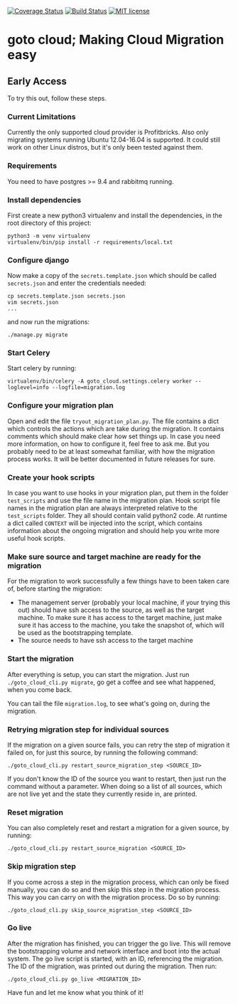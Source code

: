 [![Coverage Status](https://coveralls.io/repos/github/jdepoix/goto_cloud/badge.svg?branch=development)](https://coveralls.io/github/jdepoix/goto_cloud?branch=development) [![Build Status](https://travis-ci.org/jdepoix/goto_cloud.svg?branch=development)](https://travis-ci.org/jdepoix/goto_cloud) [![MIT license](http://img.shields.io/badge/license-MIT-brightgreen.svg?style=flat)](http://opensource.org/licenses/MIT)
# goto cloud; Making Cloud Migration easy

## Early Access
To try this out, follow these steps.

### Current Limitations
Currently the only supported cloud provider is Profitbricks. Also only migrating systems running Ubuntu 12.04-16.04 is
supported. It could still work on other Linux distros, but it's only been tested against them.

### Requirements
You need to have postgres >= 9.4 and rabbitmq running.

### Install dependencies
First create a new python3 virtualenv and install the dependencies, in the root directory of this project:

```
python3 -m venv virtualenv
virtualenv/bin/pip install -r requirements/local.txt
```

### Configure django
Now make a copy of the `secrets.template.json` which should be called `secrets.json` and enter the credentials needed:
```
cp secrets.template.json secrets.json
vim secrets.json
...
```
and now run the migrations: 
```
./manage.py migrate
```

### Start Celery
Start celery by running:
```
virtualenv/bin/celery -A goto_cloud.settings.celery worker --loglevel=info --logfile=migration.log
```

### Configure your migration plan
Open and edit the file `tryout_migration_plan.py`. The file contains a dict which controls the actions which are take during
the migration. It contains comments which should make clear how set things up. In case you need more information, on how to
configure it, feel free to ask me. But you probably need to be at least somewhat familiar, with how the migration 
process works. It will be better documented in future releases for sure.

### Create your hook scripts
In case you want to use hooks in your migration plan, put them in the folder `test_scripts` and use the file name in the
migration plan. Hook script file names in the migration plan are always interpreted relative to the `test_scripts` 
folder. They all should contain valid python2 code. At runtime a dict called `CONTEXT` will be injected into the script,
which contains information about the ongoing migration and should help you write more useful hook scripts.

### Make sure source and target machine are ready for the migration
For the migration to work successfully a few things have to been taken care of, before starting the migration:
- The management server (probably your local machine, if your trying this out) should have ssh access to the source, as 
well as the target machine. To make sure it has access to the target machine, just make sure it has access to the
machine, you take the snapshot of, which will be used as the bootstrapping template.
- The source needs to have ssh access to the target machine

### Start the migration
After everything is setup, you can start the migration. Just run `./goto_cloud_cli.py migrate`, go get a coffee and see 
what happened, when you come back.

You can tail the file `migration.log`, to see what's going on, during the migration.

### Retrying migration step for individual sources
If the migration on a given source fails, you can retry the step of migration it failed on, for just this source, by 
running the following command:

`./goto_cloud_cli.py restart_source_migration_step <SOURCE_ID>`

If you don't know the ID of the source you want to restart, then just run the command without a parameter. When doing so
a list of all sources, which are not live yet and the state they currently reside in, are printed.

### Reset migration
You can also completely reset and restart a migration for a given source, by running:

`./goto_cloud_cli.py restart_source_migration <SOURCE_ID>`

### Skip migration step
If you come across a step in the migration process, which can only be fixed manually, you can do so and then skip this
step in the migration process. This way you can carry on with the migration process. Do so by running:

`./goto_cloud_cli.py skip_source_migration_step <SOURCE_ID>`

### Go live
After the migration has finished, you can trigger the go live. This will remove the bootstrapping volume and network 
interface and boot into the actual system. The go live script is started, with an ID, referencing the migration. The ID 
of the migration, was printed out during the migration. Then run:

`./goto_cloud_cli.py go_live <MIGRATION_ID>`

Have fun and let me know what you think of it!
